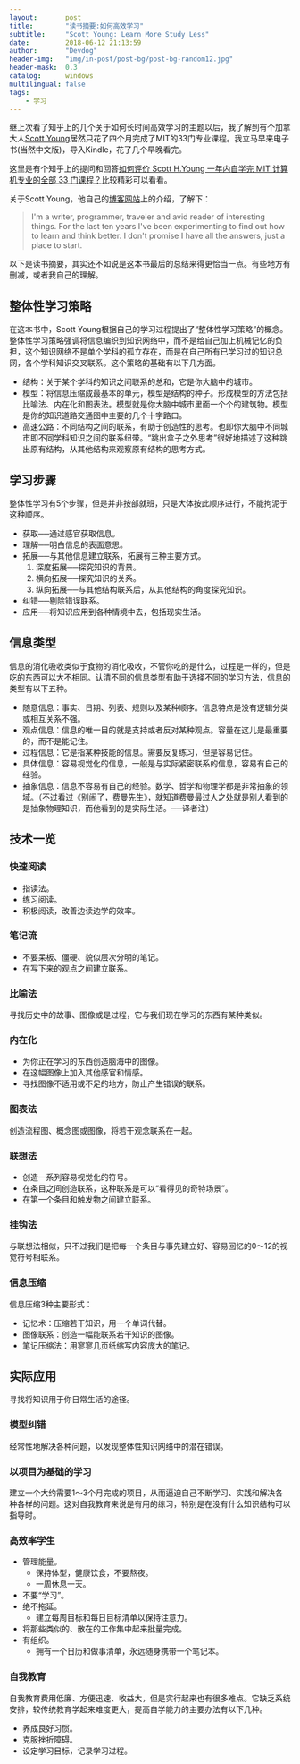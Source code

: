 ```yaml
---
layout:       post
title:        "读书摘要:如何高效学习"
subtitle:     "Scott Young: Learn More Study Less"
date:         2018-06-12 21:13:59
author:       "Devdog"
header-img:   "img/in-post/post-bg/post-bg-random12.jpg"
header-mask:  0.3
catalog:      windows
multilingual: false
tags:
    - 学习
---
```


继上次看了知乎上的几个关于如何长时间高效学习的主题以后，我了解到有个加拿大人[Scott Young](https://www.scotthyoung.com/)居然只花了四个月完成了MIT的33门专业课程。我立马早来电子书(当然中文版)，导入Kindle，花了几个早晚看完。

这里是有个知乎上的提问和回答[如何评价 Scott H.Young 一年内自学完 MIT 计算机专业的全部 33 门课程？](https://www.zhihu.com/question/20571226)比较精彩可以看看。

关于Scott Young，他自己的[博客网站](https://www.scotthyoung.com/blog/myprojects/mit-challenge-2/)上的介绍，了解下：
>I'm a writer, programmer, traveler and avid reader of interesting things. For the last ten years I've been experimenting to find out how to learn and think better. I don't promise I have all the answers, just a place to start.

以下是读书摘要，其实还不如说是这本书最后的总结来得更恰当一点。有些地方有删减，或者我自己的理解。

## 整体性学习策略 ##

在这本书中，Scott Young根据自己的学习过程提出了“整体性学习策略”的概念。整体性学习策略强调将信息编织到知识网络中，而不是给自己加上机械记忆的负担，这个知识网络不是单个学科的孤立存在，而是在自己所有已学习过的知识总网，各个学科知识交叉联系。这个策略的基础有以下几方面。

- 结构：关于某个学科的知识之间联系的总和，它是你大脑中的城市。 
- 模型：将信息压缩成最基本的单元，模型是结构的种子。形成模型的方法包括比喻法、内在化和图表法。模型就是你大脑中城市里面一个个的建筑物。模型是你的知识道路交通图中主要的几个十字路口。
- 高速公路：不同结构之间的联系，有助于创造性的思考。也即你大脑中不同城市即不同学科知识之间的联系纽带。“跳出盒子之外思考”很好地描述了这种跳出原有结构，从其他结构来观察原有结构的思考方式。 


## 学习步骤 ##

整体性学习有5个步骤，但是并非按部就班，只是大体按此顺序进行，不能拘泥于这种顺序。

- 获取──通过感官获取信息。 
- 理解──明白信息的表面意思。
- 拓展──与其他信息建立联系，拓展有三种主要方式。 
	1. 深度拓展──探究知识的背景。 
	2. 横向拓展──探究知识的关系。 
	3. 纵向拓展──与其他结构联系后，从其他结构的角度探究知识。 
- 纠错──剔除错误联系。 
- 应用──将知识应用到各种情境中去，包括现实生活。

## 信息类型 ##
信息的消化吸收类似于食物的消化吸收，不管你吃的是什么，过程是一样的，但是吃的东西可以大不相同。认清不同的信息类型有助于选择不同的学习方法，信息的类型有以下五种。

- 随意信息：事实、日期、列表、规则以及某种顺序。信息特点是没有逻辑分类或相互关系不强。
- 观点信息：信息的唯一目的就是支持或者反对某种观点。容量在这儿是最重要 的，而不是能记住。
- 过程信息：它是指某种技能的信息。需要反复练习，但是容易记住。
- 具体信息：容易视觉化的信息，一般是与实际紧密联系的信息，容易有自己的 经验。
- 抽象信息：信息不容易有自己的经验。数学、哲学和物理学都是非常抽象的领 域。（不过看过《别闹了，费曼先生》，就知道费曼最过人之处就是别人看到的是抽象物理知识，而他看到的是实际生活。──译者注）

## 技术一览 ##

### 快速阅读 ###
- 指读法。
- 练习阅读。
- 积极阅读，改善边读边学的效率。

### 笔记流 ###

- 不要呆板、僵硬、貌似层次分明的笔记。 
- 在写下来的观点之间建立联系。

### 比喻法 ###
寻找历史中的故事、图像或是过程，它与我们现在学习的东西有某种类似。

### 内在化 ###
- 为你正在学习的东西创造脑海中的图像。
- 在这幅图像上加入其他感官和情感。
- 寻找图像不适用或不足的地方，防止产生错误的联系。

### 图表法 ###

创造流程图、概念图或图像，将若干观念联系在一起。

### 联想法 ###

- 创造一系列容易视觉化的符号。
- 在条目之间创造联系，这种联系是可以“看得见的奇特场景”。
- 在第一个条目和触发物之间建立联系。

### 挂钩法 ###

与联想法相似，只不过我们是把每一个条目与事先建立好、容易回忆的0～12的视觉符号相联系。

### 信息压缩 ###
信息压缩3种主要形式：
 
- 记忆术：压缩若干知识，用一个单词代替。 
- 图像联系：创造一幅能联系若干知识的图像。
- 笔记压缩法：用寥寥几页纸缩写内容庞大的笔记。


## 实际应用 ##

寻找将知识用于你日常生活的途径。

### 模型纠错 ###

经常性地解决各种问题，以发现整体性知识网络中的潜在错误。

### 以项目为基础的学习 ###

建立一个大约需要1～3个月完成的项目，从而逼迫自己不断学习、实践和解决各种各样的问题。这对自我教育来说是有用的练习，特别是在没有什么知识结构可以指导时。

### 高效率学生 ###

- 管理能量。 
	- 保持体型，健康饮食，不要熬夜。 
	- 一周休息一天。 
- 不要“学习”。 
- 绝不拖延。 
	- 建立每周目标和每日目标清单以保持注意力。
- 将那些类似的、散在的工作集中起来批量完成。 
- 有组织。 
	- 拥有一个日历和做事清单，永远随身携带一个笔记本。

### 自我教育 ###

自我教育费用低廉、方便迅速、收益大，但是实行起来也有很多难点。它缺乏系统安排，较传统教育学起来难度更大，提高自学能力的主要办法有以下几种。

- 养成良好习惯。
- 克服挫折障碍。
- 设定学习目标，记录学习过程。







